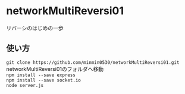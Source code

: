 # networkMultiReversi01
リバーシのはじめの一歩  
## 使い方
``` git clone https://github.com/minmin0530/networkMultiReversi01.git ```  
networkMultiReversi01のフォルダへ移動  
``` npm install --save express ```  
``` npm install --save socket.io ```  
``` node server.js ```  
